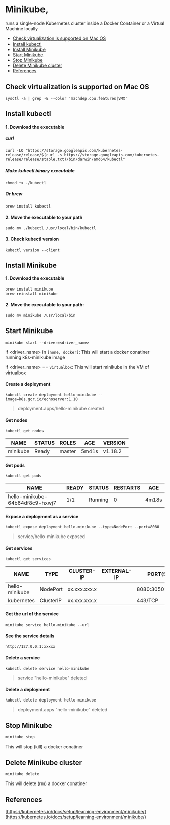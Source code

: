 # Minikube,
runs a single-node Kubernetes cluster inside a Docker Container or a Virtual Machine locally

* [Check virtualization is supported on Mac OS](https://github.com/Ariel-Yu/knowledge-bases/blob/master/kubernetes/2.1-minikube.md#check-virtualization-is-supported-on-mac-os)
* [Install kubectl](https://github.com/Ariel-Yu/knowledge-bases/blob/master/kubernetes/2.1-minikube.md#install-kubectl)
* [Install Minikube](https://github.com/Ariel-Yu/knowledge-bases/blob/master/kubernetes/2.1-minikube.md#install-minikube)
* [Start Minikube](https://github.com/Ariel-Yu/knowledge-bases/blob/master/kubernetes/2.1-minikube.md#start-minikube)
* [Stop Minikube](https://github.com/Ariel-Yu/knowledge-bases/blob/master/kubernetes/2.1-minikube.md#stop-minikube)
* [Delete Minikube cluster](https://github.com/Ariel-Yu/knowledge-bases/blob/master/kubernetes/2.1-minikube.md#delete-minikube-cluster)
* [References](https://github.com/Ariel-Yu/knowledge-bases/blob/master/kubernetes/2.1-minikube.md#references)

## Check virtualization is supported on Mac OS
```
sysctl -a | grep -E --color 'machdep.cpu.features|VMX'
```

## Install kubectl
#### 1. Download the executable
##### curl
```
curl -LO "https://storage.googleapis.com/kubernetes-release/release/$(curl -s https://storage.googleapis.com/kubernetes-release/release/stable.txt)/bin/darwin/amd64/kubectl"
```
##### Make kubectl binary executable
```
chmod +x ./kubectl
```
##### Or brew
```
brew install kubectl
```

#### 2. Move the executable to your path
```
sudo mv ./kubectl /usr/local/bin/kubectl
```

#### 3. Check kubectl version
```
kubectl version --client
```

## Install Minikube
#### 1. Download the executable
```
brew install minikube
brew reinstall minikube
```

#### 2. Move the executable to your path:
```
sudo mv minikube /usr/local/bin
```

## Start Minikube
```
minikube start --driver=<driver_name>
```
if <driver_name> in `[none, docker]`: This will start a docker conatiner running k8s-minikube image

if <driver_name> == `virtualbox`: This will start minikube in the VM of virtualbox

#### Create a deployment
```
kubectl create deployment hello-minikube --image=k8s.gcr.io/echoserver:1.10
```
> deployment.apps/hello-minikube created

#### Get nodes
```
kubectl get nodes
```
NAME | STATUS | ROLES | AGE | VERSION
---- | ------ | ----- | --- | -------
minikube | Ready | master | 5m41s | v1.18.2

#### Get pods
```
kubectl get pods
```
NAME | READY | STATUS | RESTARTS | AGE
---- | ------ | ----- | -------- | ---
hello-minikube-64b64df8c9-hxwj7 | 1/1 | Running | 0 | 4m18s

#### Expose a deployment as a service
```
kubectl expose deployment hello-minikube --type=NodePort --port=8080
```
> service/hello-minikube exposed

#### Get services
```
kubectl get services
```
NAME | TYPE | CLUSTER-IP | EXTERNAL-IP | PORT(S) | AGE
---- | ---- | ---------- | ----------- | ------- | ---
hello-minikube | NodePort | xx.xxx.xxx.x | <none> | 8080:30507/TCP | 17m
kubernetes | ClusterIP | xx.xxx.xxx.x | <none> | 443/TCP | 28m

#### Get the url of the service
```
minikube service hello-minikube --url
```

#### See the service details
`http://127.0.0.1:xxxxx `

#### Delete a service
```
kubectl delete service hello-minikube
```
> service "hello-minikube" deleted

#### Delete a deployment
```
kubectl delete deployment hello-minikube
```
> deployment.apps "hello-minikube" deleted

## Stop Minikube
```
minikube stop
```
This will stop (kill) a docker conatiner

## Delete Minikube cluster
```
minikube delete
```
This will delete (rm) a docker conatiner

## References
[https://kubernetes.io/docs/setup/learning-environment/minikube/](https://kubernetes.io/docs/setup/learning-environment/minikube/) 
